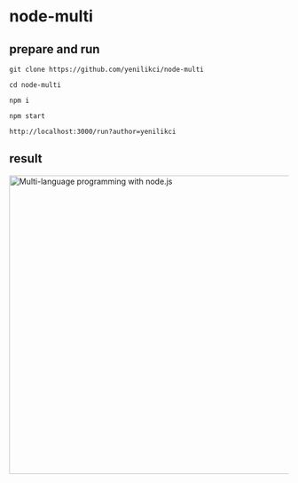 # node-multi

## prepare and run

`git clone https://github.com/yenilikci/node-multi`

`cd node-multi`

`npm i`

`npm start`

`http://localhost:3000/run?author=yenilikci`

## result

<img width="538" alt="Multi-language programming with node.js" src="https://user-images.githubusercontent.com/57464067/157315695-c351cee3-0043-48c8-888c-c41ee84460d9.png">
